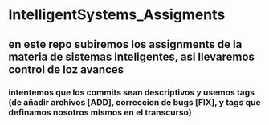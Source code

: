 # IntelligentSystems_Assigments
## en este repo subiremos los assignments de la materia de sistemas inteligentes, asi llevaremos control de loz avances

### intentemos que los commits sean descriptivos y usemos tags (de añadir archivos [ADD], correccion de bugs [FIX], y tags que definamos nosotros mismos en el transcurso)
